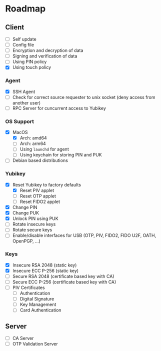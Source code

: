 # Roadmap

## Client

* [ ] Self update
* [ ] Config file
* [ ] Encryption and decryption of data
* [ ] Signing and verification of data
* [ ] Using PIN policy
* [x] Using touch policy

### Agent

* [x] SSH Agent
* [ ] Check for correct source requester to unix socket (deny access from another user)
* [ ] RPC Server for cuncurrent access to Yubikey

### OS Support

* [x] MacOS
  * [x] Arch: amd64
  * [ ] Arch: arm64
  * [ ] Using `launchd` for agent
  * [ ] Using keychain for storing PIN and PUK
* [ ] Debian based distributions

### Yubikey

* [x] Reset Yubikey to factory defaults
  * [x] Reset PIV applet
  * [ ] Reset OTP applet
  * [ ] Reset FIDO2 applet
* [x] Change PIN
* [x] Change PUK
* [x] Unlock PIN using PUK
* [ ] Rotate insecure keys
* [ ] Rotate secure keys
* [ ] Enable/disable interfaces for USB (OTP, PIV, FIDO2, FIDO U2F, OATH, OpenPGP, ...)

### Keys

* [x] Insecure RSA 2048 (static key)
* [x] Insecure ECC P-256 (static key)
* [ ] Secure RSA 2048 (certificate based key with CA)
* [ ] Secure ECC P-256 (certificate based key with CA)
* [ ] PIV Certificates
  * [ ] Authentication
  * [ ] Digital Signature
  * [ ] Key Management
  * [ ] Card Authentication

## Server

* [ ] CA Server
* [ ] OTP Validation Server
